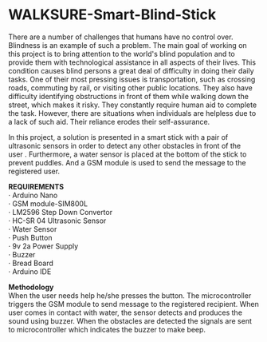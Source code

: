 # WALKSURE-Smart-Blind-Stick
There are a number of challenges that humans have no control over. Blindness is an example of such a problem. The main goal of working on this project is to bring attention to the world's blind population and to provide them with technological assistance in all aspects of their lives. This condition causes blind persons a great deal of difficulty in doing their daily tasks. One of their most pressing issues is transportation, such as crossing roads, commuting by rail, or visiting other public locations. They also have difficulty identifying obstructions in front of them while walking down the street, which makes it risky. They constantly require human aid to complete the task. However, there are situations when individuals are helpless due to a lack of such aid. Their reliance erodes their self-assurance.

In this project, a solution is presented in a smart stick with a pair of ultrasonic sensors in order to detect any other obstacles in front of the <br/>user . Furthermore, a water sensor is placed at the bottom of the stick to prevent puddles. And a GSM module is used to send the message to the registered user.

__REQUIREMENTS__<br/>
· Arduino Nano<br/>
· GSM module-SIM800L<br/>
· LM2596 Step Down Convertor <br/>
· HC-SR 04 Ultrasonic Sensor<br/>
· Water Sensor<br/>
· Push Button<br/>
· 9v 2a Power Supply <br/>
· Buzzer <br/>
· Bread Board<br/>
· Arduino IDE<br/>

__Methodology__<br/>
When the user needs help he/she presses the button.
The microcontroller triggers the GSM module to send message to the registered recipient.
When user comes in contact with water, the sensor detects and produces the sound using buzzer.
When the obstacles are detected the signals are sent to microcontroller which indicates the buzzer to make beep.
